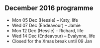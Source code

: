 ## December 2016 programme

* Mon 05 Dec (Hessle) – Katy, life
* Wed 07 Dec (Endeavour) – Jamie
* Mon 12 Dec (Hessle) – Richard, life
* Wed 14 Dec (Endeavour) – Evalynne, life
* Closed for the Xmas break until 09 Jan